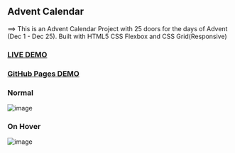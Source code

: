 ## Advent Calendar

 ==>  This is an Advent Calendar Project with 25 doors for the days of Advent (Dec 1 - Dec 25).
 Built with HTML5 CSS Flexbox and CSS Grid(Responsive)
 
 


### <a href="https://advent-calendar-app.netlify.app/">LIVE DEMO</a>


### <a href="https://saddamarbaa.github.io/advent-calendar/">GitHub Pages DEMO</a>
 


### Normal

![image](https://user-images.githubusercontent.com/51326421/103203912-a6bf3380-4928-11eb-8ef1-95735c5593df.png)



### On Hover
![image](https://user-images.githubusercontent.com/51326421/99388697-9028c400-2908-11eb-8977-351ed0946da3.png)



